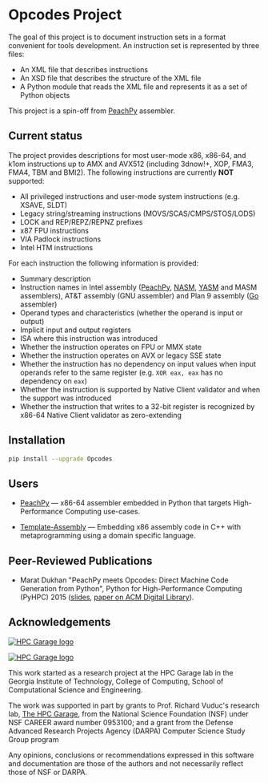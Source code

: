 Opcodes Project
===============

The goal of this project is to document instruction sets in a format convenient for tools development. An instruction set is represented by three files:

- An XML file that describes instructions
- An XSD file that describes the structure of the XML file
- A Python module that reads the XML file and represents it as a set of Python objects

This project is a spin-off from [PeachPy](https://github.com/Maratyszcza/PeachPy) assembler.

Current status
-----------------

The project provides descriptions for most user-mode x86, x86-64, and k1om instructions up to AMX and AVX512 (including 3dnow!+, XOP, FMA3, FMA4, TBM and BMI2). The following instructions are currently **NOT** supported:

- All privileged instructions and user-mode system instructions (e.g. XSAVE, SLDT)
- Legacy string/streaming instructions (MOVS/SCAS/CMPS/STOS/LODS)
- LOCK and REP/REPZ/REPNZ prefixes
- x87 FPU instructions
- VIA Padlock instructions
- Intel HTM instructions

For each instruction the following information is provided:

- Summary description
- Instruction names in Intel assembly ([PeachPy](https://github.com/Maratyszcza/PeachPy), [NASM](http://nasm.us), [YASM](http://yasm.tortall.net) and MASM assemblers), AT&T assembly (GNU assembler) and Plan 9 assembly ([Go](https://golang.org) assembler)
- Operand types and characteristics (whether the operand is input or output)
- Implicit input and output registers
- ISA where this instruction was introduced
- Whether the instruction operates on FPU or MMX state
- Whether the instruction operates on AVX or legacy SSE state
- Whether the instruction has no dependency on input values when input operands refer to the same register (e.g. `XOR eax, eax` has no dependency on `eax`)
- Whether the instruction is supported by Native Client validator and when the support was introduced
- Whether the instruction that writes to a 32-bit register is recognized by x86-64 Native Client validator as zero-extending

Installation
------------

```bash
pip install --upgrade Opcodes
```

Users
-----

- [PeachPy](https://github.com/Maratyszcza/PeachPy) &mdash; x86-64 assembler embedded in Python that targets High-Performance Computing use-cases.

- [Template-Assembly](https://github.com/mattbierner/Template-Assembly) &mdash; Embedding x86 assembly code in C++ with metaprogramming using a domain specific language.

Peer-Reviewed Publications
--------------------------

- Marat Dukhan "PeachPy meets Opcodes: Direct Machine Code Generation from Python", Python for High-Performance Computing (PyHPC) 2015 ([slides](http://www.peachpy.io/slides/pyhpc2015), [paper on ACM Digital Library](https://dl.acm.org/citation.cfm?id=2835860)).

Acknowledgements
----------------

[![HPC Garage logo](https://github.com/Maratyszcza/PeachPy/blob/master/logo/hpcgarage.png "HPC Garage logo")](http://hpcgarage.org)

[![HPC Garage logo](https://github.com/Maratyszcza/PeachPy/blob/master/logo/college-of-computing.gif "Georgia Tech College of Computing logo")](http://www.cse.gatech.edu/)

This work started as a research project at the HPC Garage lab in the Georgia Institute of Technology, College of Computing, School of Computational Science and Engineering.

The work was supported in part by grants to Prof. Richard Vuduc's research lab, [The HPC Garage](www.hpcgarage.org>), from the National Science Foundation (NSF) under NSF CAREER award number 0953100; and a grant from the Defense Advanced Research Projects Agency (DARPA) Computer Science Study Group program

Any opinions, conclusions or recommendations expressed in this software and documentation are those of the authors and not necessarily reflect those of NSF or DARPA.
